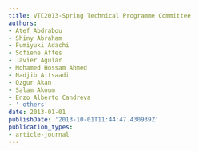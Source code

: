 ```yaml
---
title: VTC2013-Spring Technical Programme Committee
authors:
- Atef Abdrabou
- Shiny Abraham
- Fumiyuki Adachi
- Sofiene Affes
- Javier Aguiar
- Mohamed Hossam Ahmed
- Nadjib Aitsaadi
- Ozgur Akan
- Salam Akoum
- Enzo Alberto Candreva
- ' others'
date: 2013-01-01
publishDate: '2013-10-01T11:44:47.430939Z'
publication_types:
- article-journal
---
```

